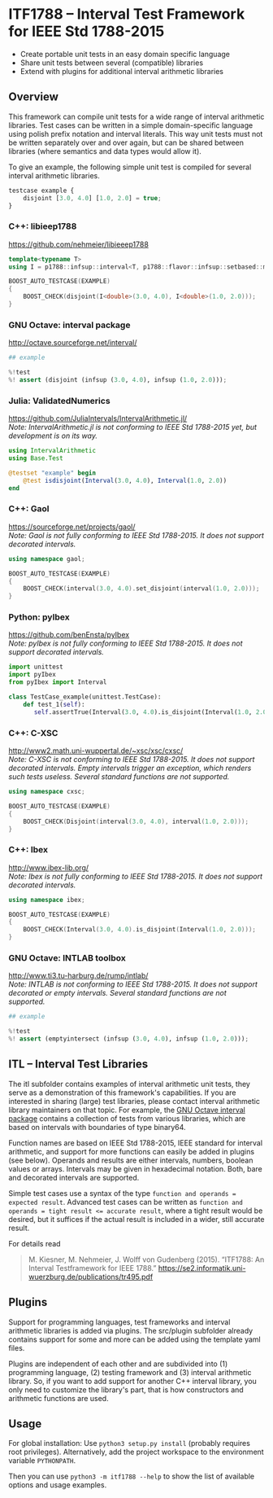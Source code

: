 # ITF1788 – Interval Test Framework for IEEE Std 1788-2015

* Create portable unit tests in an easy domain specific language
* Share unit tests between several (compatible) libraries
* Extend with plugins for additional interval arithmetic libraries


## Overview

This framework can compile unit tests for a wide range of interval arithmetic libraries. Test cases can be written in a simple domain-specific language using polish prefix notation and interval literals. This way unit tests must not be written separately over and over again, but can be shared between libraries (where semantics and data types would allow it).

To give an example, the following simple unit test is compiled for several interval arithmetic libraries.
```javascript
testcase example {
	disjoint [3.0, 4.0] [1.0, 2.0] = true;
}
```

### C++: libieep1788
https://github.com/nehmeier/libieeep1788
```c++
template<typename T>
using I = p1788::infsup::interval<T, p1788::flavor::infsup::setbased::mpfr_bin_ieee754_flavor>;

BOOST_AUTO_TESTCASE(EXAMPLE)
{
	BOOST_CHECK(disjoint(I<double>(3.0, 4.0), I<double>(1.0, 2.0)));
}
```

### GNU Octave: interval package
http://octave.sourceforge.net/interval/
```python
## example

%!test
%! assert (disjoint (infsup (3.0, 4.0), infsup (1.0, 2.0)));
```

### Julia: ValidatedNumerics
https://github.com/JuliaIntervals/IntervalArithmetic.jl/  
*Note: IntervalArithmetic.jl is not conforming to IEEE Std 1788-2015 yet, but development is on its way.*
```julia
using IntervalArithmetic
using Base.Test

@testset "example" begin
    @test isdisjoint(Interval(3.0, 4.0), Interval(1.0, 2.0))
end
```

### C++: Gaol
https://sourceforge.net/projects/gaol/  
*Note: Gaol is not fully conforming to IEEE Std 1788-2015. It does not support decorated intervals.*
```c++
using namespace gaol;

BOOST_AUTO_TESTCASE(EXAMPLE)
{
	BOOST_CHECK(interval(3.0, 4.0).set_disjoint(interval(1.0, 2.0)));
}
```

### Python: pyIbex
https://github.com/benEnsta/pyIbex  
*Note: pyIbex is not fully conforming to IEEE Std 1788-2015. It does not support decorated intervals.*
```python
import unittest
import pyIbex
from pyIbex import Interval

class TestCase_example(unittest.TestCase):
    def test_1(self):
       self.assertTrue(Interval(3.0, 4.0).is_disjoint(Interval(1.0, 2.0)))
```

### C++: C-XSC
http://www2.math.uni-wuppertal.de/~xsc/xsc/cxsc/  
*Note: C-XSC is not conforming to IEEE Std 1788-2015. It does not support decorated intervals. Empty intervals trigger an exception, which renders such tests useless. Several standard functions are not supported.*
```c++
using namespace cxsc;

BOOST_AUTO_TESTCASE(EXAMPLE)
{
	BOOST_CHECK(Disjoint(interval(3.0, 4.0), interval(1.0, 2.0)));
}
```

### C++: Ibex
http://www.ibex-lib.org/  
*Note: Ibex is not fully conforming to IEEE Std 1788-2015. It does not support decorated intervals.*
```c++
using namespace ibex;

BOOST_AUTO_TESTCASE(EXAMPLE)
{
	BOOST_CHECK(Interval(3.0, 4.0).is_disjoint(Interval(1.0, 2.0)));
}
```

### GNU Octave: INTLAB toolbox
http://www.ti3.tu-harburg.de/rump/intlab/  
*Note: INTLAB is not conforming to IEEE Std 1788-2015. It does not support decorated or empty intervals. Several standard functions are not supported.*
```python
## example

%!test
%! assert (emptyintersect (infsup (3.0, 4.0), infsup (1.0, 2.0)));
```


## ITL – Interval Test Libraries

The itl subfolder contains examples of interval arithmetic unit tests, they serve as a demonstration of this framework's capabilities. If you are interested in sharing (large) test libraries, please contact interval arithmetic library maintainers on that topic. For example, the [GNU Octave interval package](http://octave.sourceforge.net/interval/) contains a collection of tests from various libraries, which are based on intervals with boundaries of type binary64.

Function names are based on IEEE Std 1788-2015, IEEE standard for interval arithmetic, and support for more functions can easily be added in plugins (see below). Operands and results are either intervals, numbers, boolean values or arrays. Intervals may be given in hexadecimal notation. Both, bare and decorated intervals are supported.

Simple test cases use a syntax of the type `function and operands = expected result`. Advanced test cases can be written as `function and operands = tight result <= accurate result`, where a tight result would be desired, but it suffices if the actual result is included in a wider, still accurate result.

For details read
> M. Kiesner, M. Nehmeier, J. Wolff von Gudenberg (2015). “ITF1788: An Interval Testframework for IEEE 1788.” https://se2.informatik.uni-wuerzburg.de/publications/tr495.pdf


## Plugins

Support for programming languages, test frameworks and interval arithmetic libraries is added via plugins. The src/plugin subfolder already contains support for some and more can be added using the template yaml files.

Plugins are independent of each other and are subdivided into (1) programming language, (2) testing framework and (3) interval arithmetic library. So, if you want to add support for another C++ interval library, you only need to customize the library's part, that is how constructors and arithmetic functions are used.


## Usage

For global installation: Use `python3 setup.py install` (probably requires root privileges). Alternatively, add the project workspace to the environment variable `PYTHONPATH`.

Then you can use `python3 -m itf1788 --help` to show the list of available options and usage examples.
